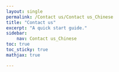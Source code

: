 ```yaml
---
layout: single
permalink: /Contact us/Contact us_Chinese
title: "Contact us"
excerpt: "A quick start guide."
sidebar:
    nav: Contact us_Chinese
toc: true
toc_sticky: true
mathjax: true

---
```

